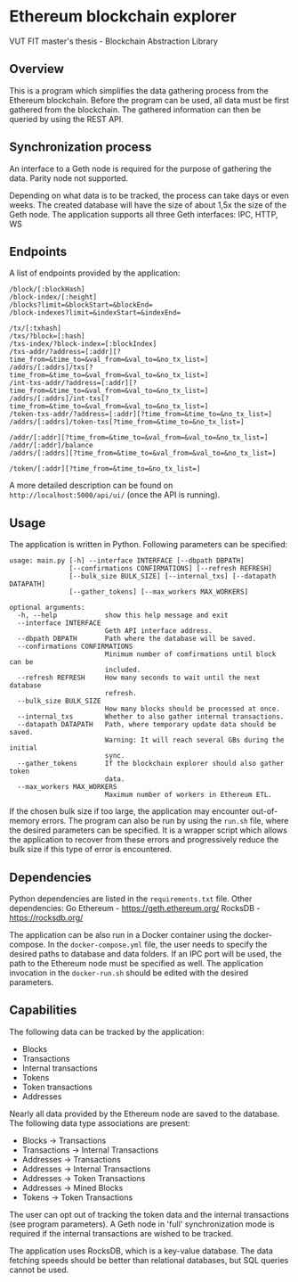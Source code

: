 # Ethereum blockchain explorer

VUT FIT master's thesis - Blockchain Abstraction Library

## Overview

This is a program which simplifies the data gathering process from the Ethereum blockchain.
Before the program can be used, all data must be first gathered from the blockchain.
The gathered information can then be queried by using the REST API.

## Synchronization process

An interface to a Geth node is required for the purpose of gathering the data.
Parity node not supported.

Depending on what data is to be tracked, the process can take days or even weeks.
The created database will have the size of about 1,5x the size of the Geth node.
The application supports all three Geth interfaces: IPC, HTTP, WS

## Endpoints

A list of endpoints provided by the application:

```
/block/[:blockHash]
/block-index/[:height]
/blocks?limit=&blockStart=&blockEnd=
/block-indexes?limit=&indexStart=&indexEnd=

/tx/[:txhash]
/txs/?block=[:hash]
/txs-index/?block-index=[:blockIndex]
/txs-addr/?address=[:addr][?time_from=&time_to=&val_from=&val_to=&no_tx_list=]
/addrs/[:addrs]/txs[?time_from=&time_to=&val_from=&val_to=&no_tx_list=]
/int-txs-addr/?address=[:addr][?time_from=&time_to=&val_from=&val_to=&no_tx_list=]
/addrs/[:addrs]/int-txs[?time_from=&time_to=&val_from=&val_to=&no_tx_list=]
/token-txs-addr/?address=[:addr][?time_from=&time_to=&no_tx_list=]
/addrs/[:addrs]/token-txs[?time_from=&time_to=&no_tx_list=]

/addr/[:addr][?time_from=&time_to=&val_from=&val_to=&no_tx_list=]
/addr/[:addr]/balance
/addrs/[:addrs][?time_from=&time_to=&val_from=&val_to=&no_tx_list=]

/token/[:addr][?time_from=&time_to=&no_tx_list=]
```

A more detailed description can be found on `http://localhost:5000/api/ui/` (once the API is running).

## Usage

The application is written in Python. Following parameters can be specified:
```
usage: main.py [-h] --interface INTERFACE [--dbpath DBPATH]
               [--confirmations CONFIRMATIONS] [--refresh REFRESH]
               [--bulk_size BULK_SIZE] [--internal_txs] [--datapath DATAPATH]
               [--gather_tokens] [--max_workers MAX_WORKERS]

optional arguments:
  -h, --help            show this help message and exit
  --interface INTERFACE
                        Geth API interface address.
  --dbpath DBPATH       Path where the database will be saved.
  --confirmations CONFIRMATIONS
                        Minimum number of comfirmations until block can be
                        included.
  --refresh REFRESH     How many seconds to wait until the next database
                        refresh.
  --bulk_size BULK_SIZE
                        How many blocks should be processed at once.
  --internal_txs        Whether to also gather internal transactions.
  --datapath DATAPATH   Path, where temporary update data should be saved.
                        Warning: It will reach several GBs during the initial
                        sync.
  --gather_tokens       If the blockchain explorer should also gather token
                        data.
  --max_workers MAX_WORKERS
                        Maximum number of workers in Ethereum ETL.
```

If the chosen bulk size if too large, the application may encounter out-of-memory errors.
The program can also be run by using the `run.sh` file, where the desired parameters can be specified.
It is a wrapper script which allows the application to recover from these errors and progressively reduce the bulk size if this type of error is encountered.

## Dependencies

Python dependencies are listed in the `requirements.txt` file.
Other dependencies:
Go Ethereum - https://geth.ethereum.org/
RocksDB - https://rocksdb.org/

The application can be also run in a Docker container using the docker-compose.
In the `docker-compose.yml` file, the user needs to specify the desired paths to database and data folders.
If an IPC port will be used, the path to the Ethereum node must be specified as well.
The application invocation in the `docker-run.sh` should be edited with the desired parameters.

## Capabilities

The following data can be tracked by the application:
* Blocks
* Transactions
* Internal transactions
* Tokens
* Token transactions
* Addresses

Nearly all data provided by the Ethereum node are saved to the database.
The following data type associations are present:

* Blocks -> Transactions
* Transactions -> Internal Transactions
* Addresses -> Transactions
* Addresses -> Internal Transactions
* Addresses -> Token Transactions
* Addresses -> Mined Blocks
* Tokens -> Token Transactions

The user can opt out of tracking the token data and the internal transactions (see program parameters).
A Geth node in 'full' synchronization mode is required if the internal transactions are wished to be tracked.

The application uses RocksDB, which is a key-value database.
The data fetching speeds should be better than relational databases, but SQL queries cannot be used.